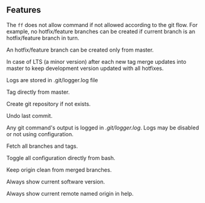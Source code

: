 ## Features

The `ff` does not allow command if not allowed according to the git flow. For example, no hotfix/feature branches can be created if current branch is an hotfix/feature branch in turn.

An hotfix/feature branch can be created only from master.

In case of LTS (a minor version) after each new tag merge updates into master to keep development version updated with all hotfixes.

Logs are stored in .git/logger.log file

Tag directly from master.

Create git repository if not exists.

Undo last commit.

Any git command's output is logged in *.git/logger.log*. Logs may be disabled or not using configuration.

Fetch all branches and tags.

Toggle all configuration directly from bash.

Keep origin clean from merged branches.

Always show current software version.

Always show current remote named origin in help.
